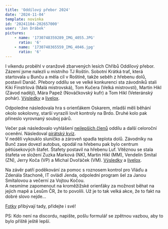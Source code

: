```yaml
---
title: 'Oddílový přebor 2024'
date: '2024-11-04'
template: novinka
id: '20241104-202657000'
user: 'Jan Drábek'
pictures:
    - name: '1730748359289_IMG_4055.JPG'
      ratio: '6'
    - name: '1730748365559_IMG_4046.jpg'
      ratio: '6'
---
```

I víkendu proběhl v oranžově zbarvených lesích Chřibů Oddílový přebor. Zázemí jsme nalezli u místního TJ Roštín. Sobotní Krátká trať, která startovala u Bunču a měla cíl v Roštíně, takže seběh z hřebenu dolů, postavil Danáč. Přebory oddílu se ve velké konkurenci sta závodníků stali Kiki Finstrlová (Malá mistrovská), Tom Kučera (Velká mistrovstí), Martin Hikl (Závod nadějí), Mára Papež (Nováčkovský kufr) a Tom Hikl (Veteránský pohár). [Výsledky](https://oris.orientacnisporty.cz/Vysledky?id=8864) a [livelox](https://www.livelox.com/Events/Show/141892/Oddilovy-prebor-ZBM).  

Odpoledne následovala hra s orienťákem Oskarem, mladší měli běhání okolo sokolovny, starší vyrazili lovit kontroly na Brdo. Druhé kolo pak přineslo vyrovnaný souboj párů.  

Večer pak následovalo vyhlášení [nejlepších členů](https://docs.google.com/presentation/d/1xm0F5QHzuc0Lh8s1WDTYsmWP69ixeD9jQuey7m1SW4s/edit?usp=sharing) oddílu a další celoroční ocenění. Následoval [pirátský kvíz](https://drive.google.com/file/d/18o2-3Mn0Ka3XBo_sjjSlSA88lgiVwnhF/view?usp=sharing).  
V neděli vykouklo sluníčko a zároveň spadla teplota dolů. Závodníky na Bunč zase dovezl autobus, opodál na hřebenu pak bylo centrum pětiúsekových štafet. Štafety postavil na hřebenu Luf. Vítěznou se stala štafeta ve složení Zuzka Marková (NK), Martin Hikl (MM), Vendelín Smítal (ZN), Jerry Koča (VP) a Michal Dvořáček (VM). [Výsledky](https://oris.orientacnisporty.cz/files/8873_701140b8f7a01d406d7f72a2b03e6e82.pdf) a [livelox](https://www.livelox.com/Events/Show/142041/Oddilovy-prebor-ZBM-ve-stafetach).  

Na závěr patří poděkování za pomoc s roznosem kontrol pro Vláďu a Zdenála Stachoně, IT ovládl Jenda, odpolední program šel za Janou Smítalovou a večerní za Vojtou Kočou.  
A nesmíme zapomenout na kroměžížské orienťáky za možnost běhat na jejich mapě a Lesům ČR, že to povolili. Už je to tak velká akce, že to fakt na dobré slovo nejde...  

[Fotky](https://eu.zonerama.com/SKBrnoZabovresky/Album/12391005) přibývají tady, přidejte i své!  

PS: Kdo není na discordu, napište, pošlu formulář se zpětnou vazbou, aby to bylo příště ještě lepší.
